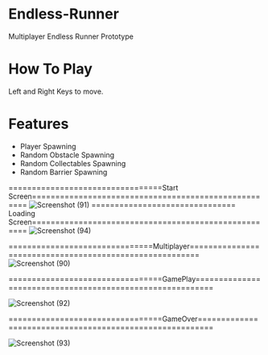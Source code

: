 # Endless-Runner
Multiplayer Endless Runner Prototype
# How To Play
Left and Right Keys to move.
# Features
- Player Spawning
- Random Obstacle Spawning
- Random Collectables Spawning
- Random Barrier Spawning

=================================Start Screen=====================================================
![Screenshot (91)](https://user-images.githubusercontent.com/95414680/196618449-0acd2bc3-f13b-45f3-99d1-b240aaf087e8.png)
=============================== Loading Screen=====================================================
 ![Screenshot (94)](https://user-images.githubusercontent.com/95414680/196618593-1c76b3ca-586d-4634-824b-29ff320c5023.png)
 
 ===============================Multiplayer========================================================
 ![Screenshot (90)](https://user-images.githubusercontent.com/95414680/196618676-e21da66f-70d2-41d3-92d6-51e67b3509e8.png)

=================================GamePlay==========================================================

![Screenshot (92)](https://user-images.githubusercontent.com/95414680/196618943-11e1608f-6932-48aa-9e44-d1807ed6643b.png)

=================================GameOver=========================================================

![Screenshot (93)](https://user-images.githubusercontent.com/95414680/196619213-36813298-60f6-4536-8c3b-4cdad5d1fab5.png)
